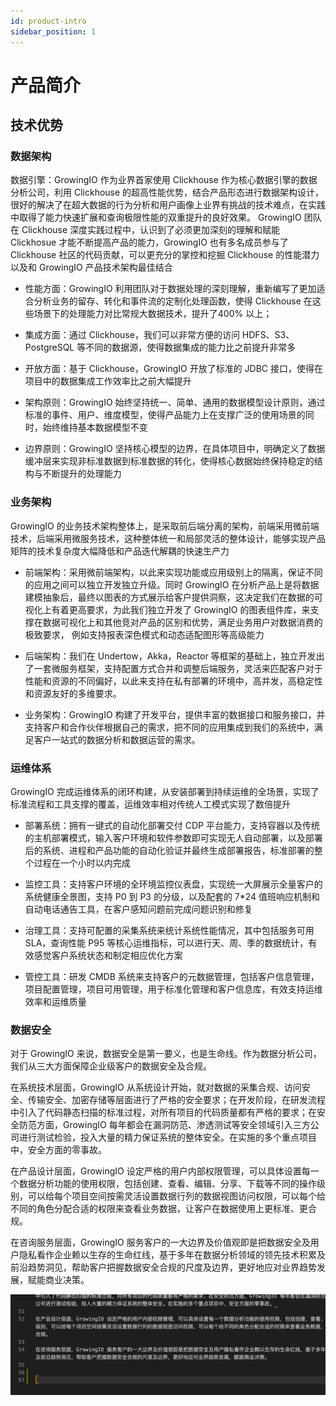 ```yaml
---
id: product-intro
sidebar_position: 1
---
```


# 产品简介

## 技术优势

### 数据架构

数据引擎：GrowingIO 作为业界首家使用 Clickhouse 作为核心数据引擎的数据分析公司，利用 Clickhouse 的超高性能优势，结合产品形态进行数据架构设计，很好的解决了在超大数据的行为分析和用户画像上业界有挑战的技术难点，在实践中取得了能力快速扩展和查询极限性能的双重提升的良好效果。 GrowingIO 团队在 Clickhouse 深度实践过程中，认识到了必须更加深刻的理解和赋能 Clickhosue 才能不断提高产品的能力，GrowingIO 也有多名成员参与了 Clickhouse 社区的代码贡献，可以更充分的掌控和挖掘 Clickhouse 的性能潜力以及和 GrowingIO 产品技术架构最佳结合

- 性能方面：GrowingIO 利用团队对于数据处理的深刻理解，重新编写了更加适合分析业务的留存、转化和事件流的定制化处理函数，使得 Clickhouse 在这些场景下的处理能力对比常规大数据技术，提升了400% 以上；

- 集成方面：通过 Clickhouse，我们可以非常方便的访问 HDFS、S3、PostgreSQL 等不同的数据源，使得数据集成的能力比之前提升非常多

- 开放方面：基于 Clickhouse，GrowingIO 开放了标准的 JDBC 接口，使得在项目中的数据集成工作效率比之前大幅提升

- 架构原则：GrowingIO 始终坚持统一、简单、通用的数据模型设计原则，通过标准的事件、用户、维度模型，使得产品能力上在支撑广泛的使用场景的同时，始终维持基本数据模型不变

- 边界原则：GrowingIO 坚持核心模型的边界，在具体项目中，明确定义了数据缓冲层来实现非标准数据到标准数据的转化，使得核心数据始终保持稳定的结构与不断提升的处理能力

### 业务架构

GrowingIO 的业务技术架构整体上，是采取前后端分离的架构，前端采用微前端技术，后端采用微服务技术，这种整体统一和局部灵活的整体设计，能够实现产品矩阵的技术复杂度大幅降低和产品迭代解耦的快速生产力

- 前端架构：采用微前端架构，以此来实现功能或应用级别上的隔离，保证不同的应用之间可以独立开发独立升级。同时 GrowingIO 在分析产品上是将数据建模抽象后，最终以图表的方式展示给客户提供洞察，这决定我们在数据的可视化上有着更高要求，为此我们独立开发了 GrowingIO 的图表组件库，来支撑在数据可视化上和其他竞对产品的区别和优势，满足业务用户对数据消费的极致要求， 例如支持报表深色模式和动态适配图形等高级能力

- 后端架构：我们在 Undertow，Akka，Reactor 等框架的基础上，独立开发出了一套微服务框架，支持配置方式合并和调整后端服务，灵活来匹配客户对于性能和资源的不同偏好，以此来支持在私有部署的环境中，高并发，高稳定性和资源友好的多维要求。

- 业务架构：GrowingIO 构建了开发平台，提供丰富的数据接口和服务接口，并支持客户和合作伙伴根据自己的需求，把不同的应用集成到我们的系统中，满足客户一站式的数据分析和数据运营的需求。

### 运维体系

GrowingIO 完成运维体系的闭环构建，从安装部署到持续运维的全场景，实现了标准流程和工具支撑的覆盖，运维效率相对传统人工模式实现了数倍提升

- 部署系统：拥有一键式的自动化部署交付 CDP 平台能力，支持容器以及传统的主机部署模式，输入客户环境和软件参数即可实现无人自动部署，以及部署后的系统、进程和产品功能的自动化验证并最终生成部署报告，标准部署的整个过程在一个小时以内完成

- 监控工具：支持客户环境的全环境监控仪表盘，实现统一大屏展示全量客户的系统健康全景图，支持 P0 到 P3 的分级，以及配套的 7*24 值班响应机制和自动电话通告工具，在客户感知问题前完成问题识别和修复

- 治理工具：支持可配置的采集系统来统计系统性能情况，其中包括服务可用 SLA，查询性能 P95 等核心运维指标，可以进行天、周、季的数据统计，有效感觉客户系统状态和制定相应优化方案

- 管控工具：研发 CMDB 系统来支持客户的元数据管理，包括客户信息管理，项目配置管理，项目可用管理，用于标准化管理和客户信息库，有效支持运维效率和运维质量

### 数据安全

对于 GrowingIO 来说，数据安全是第一要义，也是生命线。作为数据分析公司，我们从三大方面保障企业级客户的数据安全及合规。 

在系统技术层面，GrowingIO 从系统设计开始，就对数据的采集合规、访问安全、传输安全、加密存储等层面进行了严格的安全要求；在开发阶段，在研发流程中引入了代码静态扫描的标准过程，对所有项目的代码质量都有严格的要求；在安全防范方面，GrowingIO 每年都会在漏洞防范、渗透测试等安全领域引入三方公司进行测试检验，投入大量的精力保证系统的整体安全。在实施的多个重点项目中，安全方面的零事故。 

在产品设计层面，GrowingIO 设定严格的用户内部权限管理，可以具体设置每一个数据分析功能的使用权限，包括创建、查看、编辑、分享、下载等不同的操作级别，可以给每个项目空间按需灵活设置数据行列的数据视图访问权限，可以每个给不同的角色分配合适的权限来查看业务数据，让客户在数据使用上更标准、更合规。

在咨询服务层面，GrowingIO 服务客户的一大边界及价值观即是把数据安全及用户隐私看作企业赖以生存的生命红线，基于多年在数据分析领域的领先技术积累及前沿趋势洞见，帮助客户把握数据安全合规的尺度及边界，更好地应对业界趋势发展，赋能商业决策。

![图 1](/img/a59c1021f3ef858c607f6ab1314736d891560b9ce490aca125bf63247a6004fe_pic_1639042117146_2021-12-09.png)
